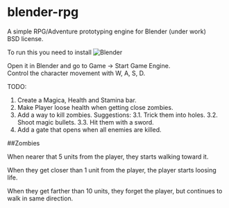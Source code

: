blender-rpg
===========

A simple RPG/Adventure prototyping engine for Blender (under work)  
BSD license.  

To run this you need to install ![Blender](http://www.blender.org/)   

Open it in Blender and go to Game -> Start Game Engine.  
Control the character movement with W, A, S, D.  

TODO:

1. Create a Magica, Health and Stamina bar.  
2. Make Player loose health when getting close zombies.  
3. Add a way to kill zombies. Suggestions:
3.1. Trick them into holes.
3.2. Shoot magic bullets.
3.3. Hit them with a sword.
4. Add a gate that opens when all enemies are killed.

##Zombies

When nearer that 5 units from the player, they starts walking toward it.  

When they get closer than 1 unit from the player, the player starts loosing life.  

When they get farther than 10 units, they forget the player, but continues to walk in same direction.


